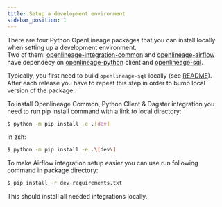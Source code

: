 ```yaml
---
title: Setup a development environment
sidebar_position: 1
---
```


There are four Python OpenLineage packages that you can install locally when setting up a development environment.<br />
Two of them: [openlineage-integration-common](https://pypi.org/project/openlineage-integration-common/) and [openlineage-airflow](https://pypi.org/project/openlineage-airflow/) have dependecy on [openlineage-python](https://pypi.org/project/openlineage-python/) client and [openlineage-sql](https://pypi.org/project/openlineage-sql/).

Typically, you first need to build `openlineage-sql` locally (see [README](https://github.com/OpenLineage/OpenLineage/blob/main/integration/sql/README.md)). After each release you have to repeat this step in order to bump local version of the package.

To install Openlineage Common, Python Client & Dagster integration you need to run pip install command with a link to local directory:

```bash
$ python -m pip install -e .[dev]
```
In zsh:
```bash
$ python -m pip install -e .\[dev\]
```

To make Airflow integration setup easier you can use run following command in package directory:
```bash
$ pip install -r dev-requirements.txt
```
This should install all needed integrations locally.